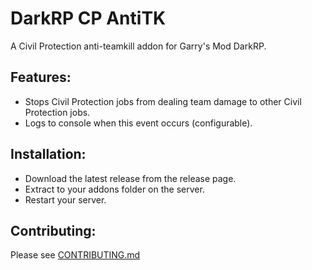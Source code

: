 # DarkRP CP AntiTK
A Civil Protection anti-teamkill addon for Garry's Mod DarkRP.

## Features:
* Stops Civil Protection jobs from dealing team damage to other Civil Protection jobs.
* Logs to console when this event occurs (configurable).

## Installation:
* Download the latest release from the release page.
* Extract to your addons folder on the server.
* Restart your server.

## Contributing:

Please see [CONTRIBUTING.md](https://github.com/bamq/DarkRP-CP-AntiTK/blob/master/CONTRIBUTING.md)
